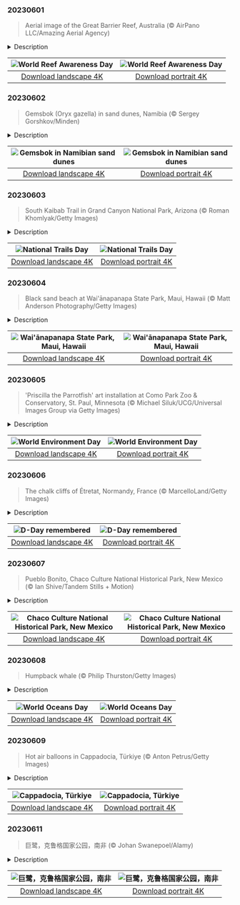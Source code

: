 

### 20230601

> Aerial image of the Great Barrier Reef, Australia (© AirPano LLC/Amazing Aerial Agency)

<details>
<summary>Description</summary>

> The Great Barrier Reef runs for 1,430 miles along Australia's northeastern coast, providing a home for thousands of species, including more than 1,500 types of fish. Here, you'll find whales, dolphins, turtles, sharks, dugongs, and algae, all living together in a delicate ecosystem that relies on the coral reef. Sadly, climate change and pollution threaten this iconic site, the largest reef in the world. On June 1, we observe World Reef Awareness Day to remind people of the importance of safeguarding coral reefs, which provide food and shelter for about 25% of all marine life, to maintain the balance of nature.
> 
> 
> 
> 

</details>

| ![World Reef Awareness Day](https://cn.bing.com/th?id=OHR.ReefAwareness_EN-US4807167780_UHD.jpg&pid=hp&w=400&h=224&rs=1&c=4) | ![World Reef Awareness Day](https://cn.bing.com/th?id=OHR.ReefAwareness_EN-US4807167780_1080x1920.jpg&pid=hp&w=155&h=315&rs=1&c=4) |
|:---------:|:---------:|
| [Download landscape 4K](https://cn.bing.com/th?id=OHR.ReefAwareness_EN-US4807167780_UHD.jpg) | [Download portrait 4K](https://cn.bing.com/th?id=OHR.ReefAwareness_EN-US4807167780_1080x1920.jpg) |

### 20230602

> Gemsbok (Oryx gazella) in sand dunes, Namibia (© Sergey Gorshkov/Minden)

<details>
<summary>Description</summary>

> To quote Jurassic Park's Dr. Malcolm: 'Life, uh, finds a way.' Animals and plants are found in some of Earth's most inhospitable places, from penguins and polar bears in the freezing Arctic to camels in scalding deserts. This lonely gemsbok, seen here in sand dunes in Namibia, is used to living in an inhospitable environment. Also known as the oryx, it is native to the arid regions of Southern Africa, especially around the Namib and Kalahari deserts. The gemsbok does not need to drink much water, instead finding hydration in the vegetation it grazes upon—including wild tsamma melons and cucumbers. When vegetation is sparse, they can dig deep to find roots and tubers to supplement their diet.
> 
> 
> 
> 

</details>

| ![Gemsbok in Namibian sand dunes](https://cn.bing.com/th?id=OHR.GemsbokNamibia_EN-US7844189674_UHD.jpg&pid=hp&w=400&h=224&rs=1&c=4) | ![Gemsbok in Namibian sand dunes](https://cn.bing.com/th?id=OHR.GemsbokNamibia_EN-US7844189674_1080x1920.jpg&pid=hp&w=155&h=315&rs=1&c=4) |
|:---------:|:---------:|
| [Download landscape 4K](https://cn.bing.com/th?id=OHR.GemsbokNamibia_EN-US7844189674_UHD.jpg) | [Download portrait 4K](https://cn.bing.com/th?id=OHR.GemsbokNamibia_EN-US7844189674_1080x1920.jpg) |

### 20230603

> South Kaibab Trail in Grand Canyon National Park, Arizona (© Roman Khomlyak/Getty Images)

<details>
<summary>Description</summary>

> Today is a great day to take a hike! Each year, National Trails Day brings together nature lovers, government agencies, and businesses to preserve hiking trails for everyone to enjoy. Looking for a stunning spot to stretch your legs? We suggest South Kaibab Trail in the Grand Canyon, seen here. The trail starts with a series of switchbacks known as 'The Chimney,' which leads to a steep, narrow descent—prepare for an invigorating workout! All that hard work will pay off though—fresh air and exertion can boost your mood, improve sleep, and reduce the risk of heart disease. Not to mention the panoramic views you can enjoy from the trail's scenic viewpoints.
> 
> 
> 
> 

</details>

| ![National Trails Day](https://cn.bing.com/th?id=OHR.SouthKaibabTrail_EN-US7932080032_UHD.jpg&pid=hp&w=400&h=224&rs=1&c=4) | ![National Trails Day](https://cn.bing.com/th?id=OHR.SouthKaibabTrail_EN-US7932080032_1080x1920.jpg&pid=hp&w=155&h=315&rs=1&c=4) |
|:---------:|:---------:|
| [Download landscape 4K](https://cn.bing.com/th?id=OHR.SouthKaibabTrail_EN-US7932080032_UHD.jpg) | [Download portrait 4K](https://cn.bing.com/th?id=OHR.SouthKaibabTrail_EN-US7932080032_1080x1920.jpg) |

### 20230604

> Black sand beach at Wai'ānapanapa State Park, Maui, Hawaii (© Matt Anderson Photography/Getty Images)

<details>
<summary>Description</summary>

> Brooding black sand beaches are popular with photographers looking for something a little different, and Hawaii has plenty of them on offer. This famous beach at Wai'ānapanapa State Park on Maui was created when basalt, a dark volcanic rock, was eroded by waves into fine grains, creating a stunning shoreline. You'll find it on Maui's east side, toward the end of the legendary Road to Hana, a scenic 64-mile highway. You can also find black sand shores around the world, from Alaska to Greece, Costa Rica, Italy, Iceland, Indonesia, and New Zealand.
> 
> 
> 
> 

</details>

| ![Wai'ānapanapa State Park, Maui, Hawaii](https://cn.bing.com/th?id=OHR.MauiBeach_EN-US7999098369_UHD.jpg&pid=hp&w=400&h=224&rs=1&c=4) | ![Wai'ānapanapa State Park, Maui, Hawaii](https://cn.bing.com/th?id=OHR.MauiBeach_EN-US7999098369_1080x1920.jpg&pid=hp&w=155&h=315&rs=1&c=4) |
|:---------:|:---------:|
| [Download landscape 4K](https://cn.bing.com/th?id=OHR.MauiBeach_EN-US7999098369_UHD.jpg) | [Download portrait 4K](https://cn.bing.com/th?id=OHR.MauiBeach_EN-US7999098369_1080x1920.jpg) |

### 20230605

> 'Priscilla the Parrotfish' art installation at Como Park Zoo & Conservatory, St. Paul, Minnesota (© Michael Siluk/UCG/Universal Images Group via Getty Images)

<details>
<summary>Description</summary>

> 'To damage the Earth is to damage your children,' as the writer and environmentalist Wendell Berry put it. Today is World Environment Day, which marks its 50th year of raising awareness and encouraging action to protect the natural world. This year's theme is about finding solutions to plastic pollution, which brings us to our homepage image.
> 
> The colorful collection of assembled objects in this picture is just a small section of an art installation named 'Priscilla the Parrotfish.' Like other sculptures by the Washed Ashore environmental project, Priscilla was constructed from plastic litter found on Oregon's beaches. While striking to look at, the sculpture reminds us that more than 8 million tons of plastic are estimated to be dumped in the ocean each year, harming marine life. This year's World Environment Day urges an end to the flow of waste, by changing the way we produce, use, and dispose of plastic.
> 
> 

</details>

| ![World Environment Day](https://cn.bing.com/th?id=OHR.PlasticParrotfish_EN-US8059787303_UHD.jpg&pid=hp&w=400&h=224&rs=1&c=4) | ![World Environment Day](https://cn.bing.com/th?id=OHR.PlasticParrotfish_EN-US8059787303_1080x1920.jpg&pid=hp&w=155&h=315&rs=1&c=4) |
|:---------:|:---------:|
| [Download landscape 4K](https://cn.bing.com/th?id=OHR.PlasticParrotfish_EN-US8059787303_UHD.jpg) | [Download portrait 4K](https://cn.bing.com/th?id=OHR.PlasticParrotfish_EN-US8059787303_1080x1920.jpg) |

### 20230606

> The chalk cliffs of Étretat, Normandy, France (© MarcelloLand/Getty Images)

<details>
<summary>Description</summary>

> On June 6, 1944, after months of planning, Allied forces descended on the beaches of Normandy, France, for the start of one of the most ambitious military attacks in history. Codenamed Operation Overlord, the Battle of Normandy was an operation to free Western Europe from Nazi occupation during World War II. This military action would play a pivotal role in the Allies' win against the Axis powers.
> 
> Today's Normandy is a far cry from the battlefields of war. This beautiful region draws travelers from around the world, who feast their eyes on landscapes that inspired the great Impressionist painters, while sampling the famous local cheese, Camembert. However, blunt physical reminders of the past remain scattered about the region, a lasting reminder of the thousands of lives lost during the D-Day operation.
> 
> 

</details>

| ![D-Day remembered](https://cn.bing.com/th?id=OHR.CliffsEtretat_EN-US8125687089_UHD.jpg&pid=hp&w=400&h=224&rs=1&c=4) | ![D-Day remembered](https://cn.bing.com/th?id=OHR.CliffsEtretat_EN-US8125687089_1080x1920.jpg&pid=hp&w=155&h=315&rs=1&c=4) |
|:---------:|:---------:|
| [Download landscape 4K](https://cn.bing.com/th?id=OHR.CliffsEtretat_EN-US8125687089_UHD.jpg) | [Download portrait 4K](https://cn.bing.com/th?id=OHR.CliffsEtretat_EN-US8125687089_1080x1920.jpg) |

### 20230607

> Pueblo Bonito, Chaco Culture National Historical Park, New Mexico (© Ian Shive/Tandem Stills + Motion)

<details>
<summary>Description</summary>

> These circular walls belong to Pueblo Bonito, one of the biggest great homes in Chaco Culture National Historical Park, New Mexico. Between around 850 CE and 1250 CE, Chaco Canyon became a major cultural center for the Ancestral Puebloans, who lived in what is now known as the Four Corners region.
> 
> With long winters, little rain, and short growing seasons, the high desert wasn't the easiest place to live but the Pueblo people found ways to thrive here. Today, the park offers a glimpse into an ancient culture's traditions and way of life. The site is home to remnants of prehistoric ceremonial and massive stone buildings, called great houses. Pueblo Bonito, pictured on our homepage, took decades to build and stood four or five stories tall with more than 600 rooms. It would have been used for ceremonies, commerce, astronomy, hospitality, and more. Eventually, Chaco's influence declined, and the people moved on. These ruins are a window onto its glorious past, at the heart of an ancient civilization.
> 
> 

</details>

| ![Chaco Culture National Historical Park, New Mexico](https://cn.bing.com/th?id=OHR.ChacoCulture_EN-US8179442556_UHD.jpg&pid=hp&w=400&h=224&rs=1&c=4) | ![Chaco Culture National Historical Park, New Mexico](https://cn.bing.com/th?id=OHR.ChacoCulture_EN-US8179442556_1080x1920.jpg&pid=hp&w=155&h=315&rs=1&c=4) |
|:---------:|:---------:|
| [Download landscape 4K](https://cn.bing.com/th?id=OHR.ChacoCulture_EN-US8179442556_UHD.jpg) | [Download portrait 4K](https://cn.bing.com/th?id=OHR.ChacoCulture_EN-US8179442556_1080x1920.jpg) |

### 20230608

> Humpback whale (© Philip Thurston/Getty Images)

<details>
<summary>Description</summary>

> Oceans cover more than 70% of the Earth's surface, so it's no surprise they play a crucial role in our planet's climate and ecosystem, supporting a huge amount of marine life. Humpback whales, like the one in our homepage image, can be found in all oceans and have among the world’s longest migrations, traveling thousands of miles from tropical breeding grounds to colder waters in search of food. They are also known for their haunting 'songs.' There are many theories about why they sing, but some research suggests it might be a sign of loneliness. The good news is, that a global ban on commercial whaling has seen their numbers increase, so there is less need for whales to feel lonely.
> 
> However, whales' aquatic environment is still at risk from climate change and human action. World Oceans Day is held on June 8 to remind us that the oceans are crucial for the survival of all life on Earth, producing at least half of all the planet's oxygen and home to most of its biodiversity, upon which we all depend.
> 
> 

</details>

| ![World Oceans Day](https://cn.bing.com/th?id=OHR.PlayfulHumpback_EN-US8290961519_UHD.jpg&pid=hp&w=400&h=224&rs=1&c=4) | ![World Oceans Day](https://cn.bing.com/th?id=OHR.PlayfulHumpback_EN-US8290961519_1080x1920.jpg&pid=hp&w=155&h=315&rs=1&c=4) |
|:---------:|:---------:|
| [Download landscape 4K](https://cn.bing.com/th?id=OHR.PlayfulHumpback_EN-US8290961519_UHD.jpg) | [Download portrait 4K](https://cn.bing.com/th?id=OHR.PlayfulHumpback_EN-US8290961519_1080x1920.jpg) |

### 20230609

> Hot air balloons in Cappadocia, Türkiye (© Anton Petrus/Getty Images)

<details>
<summary>Description</summary>

> Welcome to Cappadocia, a historical region in Türkiye known for its fantastical landscape. A magical moment to enjoy here is watching dozens of hot air balloons rising into the dawn sky. Every sunrise and sunset gives life to the 'fairy chimneys' of this striking region, mysterious towering rock formations reaching up to 130 feet high. The unusual landscape was formed over millions of years by volcanic eruptions. Another attraction here that you won't see from the air is Derinkuyu, a city dating from 1400 BCE that is completely underground. This subterranean city sheltered citizens from invaders who swept through over the centuries. When you experience the ancient wonders of Cappadocia, it's easier to understand how old the world is.
> 
> 
> 
> 

</details>

| ![Cappadocia, Türkiye](https://cn.bing.com/th?id=OHR.BalloonsTurkey_EN-US8385517143_UHD.jpg&pid=hp&w=400&h=224&rs=1&c=4) | ![Cappadocia, Türkiye](https://cn.bing.com/th?id=OHR.BalloonsTurkey_EN-US8385517143_1080x1920.jpg&pid=hp&w=155&h=315&rs=1&c=4) |
|:---------:|:---------:|
| [Download landscape 4K](https://cn.bing.com/th?id=OHR.BalloonsTurkey_EN-US8385517143_UHD.jpg) | [Download portrait 4K](https://cn.bing.com/th?id=OHR.BalloonsTurkey_EN-US8385517143_1080x1920.jpg) |

### 20230611

> 巨鹭，克鲁格国家公园，南非 (© Johan Swanepoel/Alamy)

<details>
<summary>Description</summary>

> 今天照片中的是世界上最大的鹭科鸟类——巨鹭，它正在南非克鲁格国家公园等待猎物游过。这种涉水鸟由于体型巨大（身高可达5英尺，翼展可达7英尺）而被称为巨鹭。它们以其异常缓慢的狩猎动作和对湖泊沼泽等水生栖息地的偏好而闻名。巨鹭在深水中觅食，以鲻鱼和罗非鱼等大型鱼类为食。它们也吃小动物，包括青蛙、蛇和蜥蜴。巨鹭不会因季节而迁徙，常见于撒哈拉以南的非洲地区，在亚洲的西部和南部地区也有少量巨鹭。
> 
> 
> 
> 

</details>

| ![巨鹭，克鲁格国家公园，南非](https://cn.bing.com/th?id=OHR.GoliathHeron_ZH-CN2413747227_UHD.jpg&pid=hp&w=400&h=224&rs=1&c=4) | ![巨鹭，克鲁格国家公园，南非](https://cn.bing.com/th?id=OHR.GoliathHeron_ZH-CN2413747227_1080x1920.jpg&pid=hp&w=155&h=315&rs=1&c=4) |
|:---------:|:---------:|
| [Download landscape 4K](https://cn.bing.com/th?id=OHR.GoliathHeron_ZH-CN2413747227_UHD.jpg) | [Download portrait 4K](https://cn.bing.com/th?id=OHR.GoliathHeron_ZH-CN2413747227_1080x1920.jpg) |